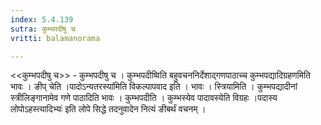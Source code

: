 ```yaml
---
index: 5.4.139
sutra: कुम्भपदीषु च
vritti: balamanorama

---
```

<<कुम्भपदीषु च>> - कुम्भपदीषु च । कुम्भपदीष्विति बहुवचननिर्देशाद्गणपाठाच्च कुम्भपद्यादिग्रहणमिति भावः । ङीप् चेति ।पादोऽन्यतरस्या॑मिति विकल्पापवाद इति । भावः । स्त्रियामिति । कुम्भपद्यादीनां स्त्रीलिङ्गानामेव गणे पाठादिति भावः । कुम्भपदीति । कुम्भस्येव पादावस्येति विग्रहः ।पदास्य लोपोऽहस्त्यादिभ्यः॑ इति लोपे सिद्धे तदनुवादेन नित्यं ङीबर्थं वचनम् । 